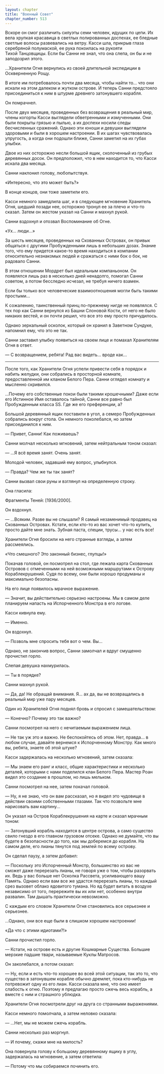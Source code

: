 ```yaml
---
layout: chapter
title: "Военный Совет"
chapter_number: 513
---
```


Вскоре он смог различить силуэты семи человек, идущих по цепи. Их вела хрупкая красавица в светлых полированных доспехах, ее бледные светлые волосы развевались на ветру. Касси шла, прикрыв глаза серебряной полумаской, ее рука покоилась на рукояти Тихой Танцовщицы. Если бы Санни не знал, что она слепа, он бы и не заподозрил этого.

...Хранители Огня вернулись из своей длительной экспедиции в Оскверненную Рощу.

В итоге им потребовалось почти два месяца, чтобы найти то... что они искали на этом далеком и жутком острове. И теперь Санни предстояло присоединиться к ним в штурме древнего затонувшего корабля.

Он помрачнел.

После двух месяцев, проведенных без возвращения в реальный мир, члены когорты Касси выглядели обветренными и измученными. Они были покрыты грязью и пылью, а их доспехи носили следы бесчисленных сражений. Однако эти юноши и девушки выглядели здоровыми и были в хорошем настроении. В их шагах чувствовалась упругость, а когда они подошли ближе, Санни заметил на их губах улыбки.

Двое из них осторожно несли большой ящик, сколоченный из грубых деревянных досок. Он предположил, что в нем находится то, что Касси искала два месяца.

Санни наклонил голову, любопытствуя.

«Интересно, что это может быть?»

В конце концов, они тоже заметили его.

Касси немного замедлила шаг, и в следующее мгновение Хранитель Огня, шедший позади нее, осторожно тронул ее за плечо и что-то сказал. Затем он жестом указал на Санни и махнул рукой.

Санни вздохнул и отозвал Воспоминание об Огне.

«Ух... люди...»

За шесть месяцев, проведенных на Скованных Островах, он привык общаться с другими Пробужденными лишь в небольших дозах. Знание того, что ему придется какое-то время находиться в компании относительно незнакомых людей и сражаться с ними бок о бок, не радовало Санни.

В этом отношении Мордрет был идеальным компаньоном. Он появлялся лишь раз в несколько дней ненадолго, помогал Санни советом, а потом бесследно исчезал, не требуя ничего взамен.

Если бы только все человеческие взаимоотношения могли быть такими простыми...

К сожалению, таинственный принц по-прежнему нигде не появлялся. С тех пор как Санни вернулся из Башни Слоновой Кости, от него не было никаких вестей, и он почти решил, что все это ему просто причудилось.

Однако зеркальный осколок, который он хранил в Заветном Сундуке, напомнил ему, что это не так.

Санни заставил улыбку появиться на своем лице и помахал Хранителям Огня в ответ.

— С возвращением, ребята! Рад вас видеть... вроде как...

***

После того, как Хранители Огня успели привести себя в порядок и набить желудки, они собрались в просторной комнате, предоставленной им кланом Белого Пера. Санни оглядел комнату и мысленно скривился.

...Почему его собственные покои были такими крошечными? Даже если его Истинное Имя оставалось тайной, Санни все равно был Пробужденным класса SS. Где же его преференции, а?

Большой деревянный ящик поставили в угол, а семеро Пробужденных собрались вокруг стола. Он немного поколебался, но затем присоединился к ним.

— Привет, Санни! Как поживаешь?

Санни молчал несколько мгновений, затем нейтральным тоном сказал:

— ...Я всё время занят. Очень занят.

Молодой человек, задавший ему вопрос, улыбнулся.

— Правда? Чем же ты так занят?

Санни вызвал свои руны и взглянул на определенную строку.

Она гласила:

Фрагменты Теней: [1936/2000].

Он вздохнул.

— ...Всяким. Разве вы не слышали? Я самый незаменимый продавец на Скованных Островах. Кстати, если кто-то из вас хочет что-то купить, просто дайте мне знать. Зубная паста, специи, трусы... у нас есть все!

Хранители Огня бросили на него странные взгляды, а затем рассмеялись.

«Что смешного? Это законный бизнес, глупцы!»

Покачав головой, он посмотрел на стол, где лежала карта Скованных Островов с отмеченными на ней возможными маршрутами к Острову Кораблекрушений. Судя по всему, они были хорошо продуманы и максимально безопасны.

На его лице появилось мрачное выражение.

— Значит, вы действительно серьезно настроены. Мы в самом деле планируем напасть на Испорченного Монстра в его логове.

Касси кивнула ему.

— Именно.

Он вздохнул.

— Позволь мне спросить тебя вот о чем. Вы...

Однако, не закончив вопрос, Санни замолчал и вдруг смущенно прочистил горло.

Слепая девушка нахмурилась.

— Ты в порядке?

Санни махнул рукой.

— Да, да! Не обращай внимания. Я... ах да, вы не возвращались в реальный мир уже пару месяцев.

Один из Хранителей Огня поднял бровь и спросил с замешательством:

— Конечно? Почему это так важно?

Санни посмотрел на него с нечитаемым выражением лица.

— Не так уж это и важно. Не беспокойтесь об этом. Нет, правда... в любом случае, давайте вернемся к Испорченному Монстру. Как много вы, ребята, знаете об этой штуке?

Касси задержалась на несколько мгновений, затем сказала:

— Мы знаем его ранг и класс, общие характеристики и несколько деталей, которыми с нами поделился клан Белого Пера. Мастер Роан видел это создание в прошлом, но лишь мельком.

Санни посмотрел на нее, затем покачал головой.

— Ну, я не знаю, что он вам рассказал, но я видел это чудовище в действии своими собственными глазами. Так что позвольте мне нарисовать вам картину...

Он указал на Остров Кораблекрушения на карте и сказал мрачным тоном:

— Затонувший корабль находится в центре острова, а само существо свило гнездо в его главном грузовом отсеке. Однако не думайте, что вы будете в безопасности до того, как мы доберемся до корабля. На самом деле, его лианы тянутся под землей по всему острову.

Он сделал паузу, а затем добавил:

— Поскольку это Испорченный Монстр, большинство из вас не сможет даже перерезать лианы, не говоря уже о том, чтобы разорвать их. Ведь у вас больше нет Осколка Рассвета, усиливающего вашу Память. Однако если вам все же удастся перерезать лианы, то каждый срез вызовет облако ядовитого тумана. Но яд будет витать в воздухе независимо от того, перережите вы их или нет, особенно внутри развалин. Там дышать практически невозможно.

С каждым его словом Хранители Огня становились все серьезнее и серьезнее.

...Однако, они все еще были в слишком хорошем настроении!

«Да что с этими идиотами?!»

Санни прочистил горло.

— Кстати, на острове есть и другие Кошмарные Существа. Большие мерзкие падшие твари, называемые Куклы Матросов.

Он заколебался, а потом сказал:

— Ну, если и есть что-то хорошее во всей этой ситуации, так это то, что существо в затонувшем корабле обычно дремлет, пока кто-нибудь не потревожит одну из его лиан. Касси сказала мне, что оно имеет слабость к огню. Поэтому я предлагаю просто сжечь весь корабль, а вместе с ним и страшного ублюдка.

Хранители Огня посмотрели друг на друга со странными выражениями.

Касси немного помолчала, а затем неловко сказала:

— ...Нет, мы не можем сжечь корабль.

Санни несколько раз моргнул.

— И почему, скажи мне на милость?

Она повернула голову к большому деревянному ящику в углу, задержалась на мгновение, а затем ответила:

— Потому что мы собираемся починить его.